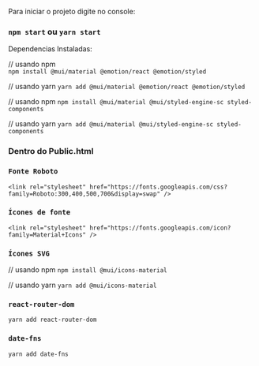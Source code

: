 Para iniciar o projeto digite no console:

### `npm start` ou `yarn start`

Dependencias Instaladas:

// usando npm <br>
`npm install @mui/material @emotion/react @emotion/styled`

// usando yarn
`yarn add @mui/material @emotion/react @emotion/styled`


// usando npm
 `npm install @mui/material @mui/styled-engine-sc styled-components`

// usando yarn
`yarn add @mui/material @mui/styled-engine-sc styled-components`

### Dentro do Public.html

### `Fonte Roboto`

`<link
  rel="stylesheet"
  href="https://fonts.googleapis.com/css?family=Roboto:300,400,500,700&display=swap"
/>`

### `Ícones de fonte`

`<link
  rel="stylesheet"
  href="https://fonts.googleapis.com/icon?family=Material+Icons"
/>`


### `Ícones SVG`


// usando npm
`npm install @mui/icons-material`

// usando yarn
`yarn add @mui/icons-material`


### `react-router-dom`

`yarn add react-router-dom`

### `date-fns`

`yarn add date-fns`





